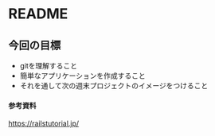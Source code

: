 # README

## 今回の目標

 - gitを理解すること
 - 簡単なアプリケーションを作成すること
 - それを通して次の週末プロジェクトのイメージをつけること

#### 参考資料
 https://railstutorial.jp/
